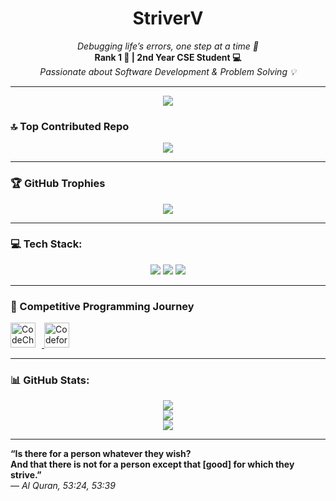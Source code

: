 <h1 align="center">StriverV</h1>
<p align="center">
  <em>Debugging life’s errors, one step at a time 🧩</em> <br/>
  <strong>Rank 1 🏅 | 2nd Year CSE Student 💻</strong> <br/>
  <em>Passionate about Software Development & Problem Solving 💡</em>
</p>

---
<div align="center">
  <img src="https://profile-counter.glitch.me/StriverV/count.svg?"  />
</div>

### 🔝 Top Contributed Repo
<p align="center">
  <img src="https://github-contributor-stats.vercel.app/api?username=StriverV&limit=5&theme=tokyonight&combine_all_yearly_contributions=true"/>
</p>

---
### 🏆 GitHub Trophies

<p align="center">
<img src="https://github-profile-trophy.vercel.app/?username=StriverV&theme=radical&no-frame=true&no-bg=true&margin-w=20&column=7&margin-h=15"/></p>

---
### 💻 Tech Stack:
<p align="center">
  <img src="https://img.shields.io/badge/c-%2300599C.svg?style=for-the-badge&logo=c&logoColor=white"/>
  <img src="https://img.shields.io/badge/c++-%2300599C.svg?style=for-the-badge&logo=c%2B%2B&logoColor=white"/>
  <img src="https://img.shields.io/badge/python-3670A0?style=for-the-badge&logo=python&logoColor=ffdd54"/>
</p>

---
### 🚀 Competitive Programming Journey

<p align="left">
  <a href="https://www.codechef.com/users/nosratee22" target="_blank">
    <img src="https://cdn.codechef.com/images/cc-logo.svg" alt="CodeChef" height="40" style="margin-right: 10px;">
  </a>
  
  <a href="https://codeforces.com/profile/nosratee.jn" target="_blank">
    <img src="https://sta.codeforces.com/s/59546/images/codeforces-logo-with-telegram.png" alt="Codeforces" height="40">
  </a>
</p>

----

### 📊 GitHub Stats:
<p align="center">
  <img src="https://github-readme-stats.vercel.app/api?username=StriverV&theme=dark&hide_border=false&include_all_commits=false&count_private=false"/>
  <br/>
  <img src="https://nirzak-streak-stats.vercel.app/?user=StriverV&theme=dark&hide_border=false"/>
  <br/>
  <img src="https://github-readme-stats.vercel.app/api/top-langs/?username=StriverV&theme=dark&hide_border=false&layout=compact"/>
</p>

---

<p align="left"><strong>“Is there for a person whatever they wish?<br>
And that there is not for a person except that [good] for which they strive.”</strong><br>
— <em>Al Quran, 53:24, 53:39</em></p>


                


